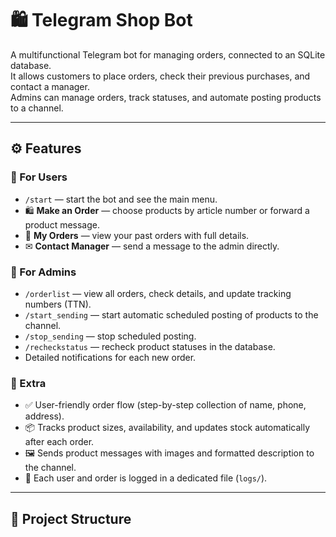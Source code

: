 # 🛍️ Telegram Shop Bot

A multifunctional Telegram bot for managing orders, connected to an SQLite database.  
It allows customers to place orders, check their previous purchases, and contact a manager.  
Admins can manage orders, track statuses, and automate posting products to a channel.

---

## ⚙️ Features

### 🔹 For Users
- `/start` — start the bot and see the main menu.
- 🛍️ **Make an Order** — choose products by article number or forward a product message.
- 🛒 **My Orders** — view your past orders with full details.
- ✉ **Contact Manager** — send a message to the admin directly.

### 🔹 For Admins
- `/orderlist` — view all orders, check details, and update tracking numbers (TTN).
- `/start_sending` — start automatic scheduled posting of products to the channel.
- `/stop_sending` — stop scheduled posting.
- `/recheckstatus` — recheck product statuses in the database.
- Detailed notifications for each new order.

### 🔹 Extra
- ✅ User-friendly order flow (step-by-step collection of name, phone, address).
- 📦 Tracks product sizes, availability, and updates stock automatically after each order.
- 🖼️ Sends product messages with images and formatted description to the channel.
- 📑 Each user and order is logged in a dedicated file (`logs/`).

---

## 📂 Project Structure

